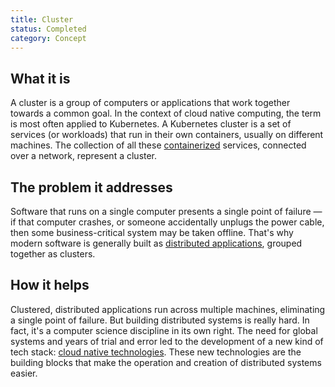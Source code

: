 ```yaml
---
title: Cluster
status: Completed
category: Concept
---
```


## What it is

A cluster is a group of computers or applications that work together towards a common goal. In the context of cloud native computing, the term is most often applied to Kubernetes. A Kubernetes cluster is a set of services (or workloads) that run in their own containers, usually on different machines. The collection of all these [containerized](https://github.com/cncf/glossary/blob/main/content/en/containerization.md) services, connected over a network, represent a cluster.

## The problem it addresses 

Software that runs on a single computer presents a single point of failure — if that computer crashes, or someone accidentally unplugs the power cable, then some business-critical system may be taken offline. That's why modern software is generally built as [distributed applications](https://github.com/cncf/glossary/blob/main/content/en/distributed_apps.md), grouped together as clusters. 

## How it helps

Clustered, distributed applications run across multiple machines, eliminating a single point of failure. But building distributed systems is really hard. In fact, it's a computer science discipline in its own right. The need for global systems and years of trial and error led to the development of a new kind of tech stack: [cloud native technologies](https://github.com/cncf/glossary/blob/main/content/en/cloud_native_tech.md). These new technologies are the building blocks that make the operation and creation of distributed systems easier.


